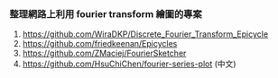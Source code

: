 ### 整理網路上利用 fourier transform 繪圖的專案
1. https://github.com/WiraDKP/Discrete_Fourier_Transform_Epicycle
2. https://github.com/friedkeenan/Epicycles
3. https://github.com/ZMaciej/FourierSketcher
4. https://github.com/HsuChiChen/fourier-series-plot (中文)
